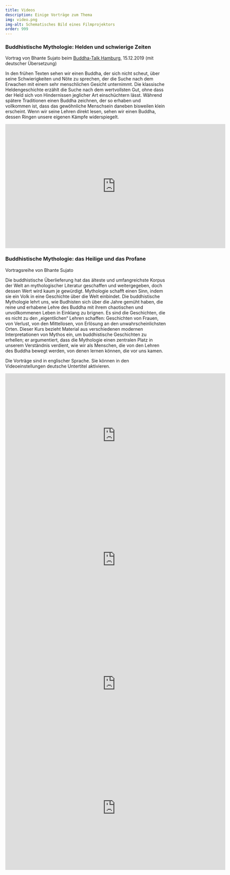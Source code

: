 ```yaml
---
title: Videos
description: Einige Vorträge zum Thema
img: video.png
img-alt: Schematisches Bild eines Filmprojektors
order: 999
---
```


### Buddhistische Mythologie: Helden und schwierige Zeiten

Vortrag von Bhante Sujato beim [Buddha-Talk Hamburg](https://www.buddha-talk.de/past-events-2019/), 15.12.2019 (mit deutscher Übersetzung)

In den frühen Texten sehen wir einen Buddha, der sich nicht scheut, über seine Schwierigkeiten und Nöte zu sprechen, der die Suche nach dem Erwachen mit einem sehr menschlichen Gesicht unternimmt. Die klassische Heldengeschichte erzählt die Suche nach dem wertvollsten Gut, ohne dass der Held sich von Hindernissen jeglicher Art einschüchtern lässt. Während spätere Traditionen einen Buddha zeichnen, der so erhaben und vollkommen ist, dass das gewöhnliche Menschsein daneben bisweilen klein erscheint. Wenn wir seine Lehren direkt lesen, sehen wir einen Buddha, dessen Ringen unsere eigenen Kämpfe widerspiegelt.

<iframe width="690" height="388" src="https://www.youtube-nocookie.com/embed/RFr2arZlgbo" title="YouTube video player" frameborder="0" allow="accelerometer; autoplay; clipboard-write; encrypted-media; gyroscope; picture-in-picture" allowfullscreen></iframe>

### Buddhistische Mythologie: das Heilige und das Profane

Vortragsreihe von Bhante Sujato

Die buddhistische Überlieferung hat das älteste und umfangreichste Korpus der Welt an mythologischer Literatur geschaffen und weitergegeben, doch dessen Wert wird kaum je gewürdigt. Mythologie schafft einen Sinn, indem sie ein Volk in eine Geschichte über die Welt einbindet. Die buddhistische Mythologie lehrt uns, wie Budhisten sich über die Jahre gemüht haben, die reine und erhabene Lehre des Buddha mit ihrem chaotischen und unvollkommenen Leben in Einklang zu brignen. Es sind die Geschichten, die es nicht zu den „eigentlichen“ Lehren schaffen: Geschichten von Frauen, von Verlust, von den Mittellosen, von Erlösung an den unwahrscheinlichsten Orten. Dieser Kurs bezieht Material aus verschiedenen modernen Interpretationen von Mythos ein, um buddhistische Geschichten zu erhellen; er argumentiert, dass die Mythologie einen zentralen Platz in unserem Verständnis verdient, wie wir als Menschen, die von den Lehren des Buddha bewegt werden, von denen lernen können, die vor uns kamen.

Die Vorträge sind in englischer Sprache. Sie können in den Videoeinstellungen deutsche Untertitel aktivieren.


<iframe width="690" height="388" src="https://www.youtube-nocookie.com/embed/lgtxSNcNWoo" title="YouTube video player" frameborder="0" allow="accelerometer; autoplay; clipboard-write; encrypted-media; gyroscope; picture-in-picture" allowfullscreen></iframe>


<iframe width="690" height="388" src="https://www.youtube-nocookie.com/embed/D5QI5bORT7k" title="YouTube video player" frameborder="0" allow="accelerometer; autoplay; clipboard-write; encrypted-media; gyroscope; picture-in-picture" allowfullscreen></iframe>


<iframe width="690" height="388" src="https://www.youtube-nocookie.com/embed/54fXWg1EO00" title="YouTube video player" frameborder="0" allow="accelerometer; autoplay; clipboard-write; encrypted-media; gyroscope; picture-in-picture" allowfullscreen></iframe>


<iframe width="690" height="388" src="https://www.youtube-nocookie.com/embed/Pa-CS6366FM" title="YouTube video player" frameborder="0" allow="accelerometer; autoplay; clipboard-write; encrypted-media; gyroscope; picture-in-picture" allowfullscreen></iframe>
